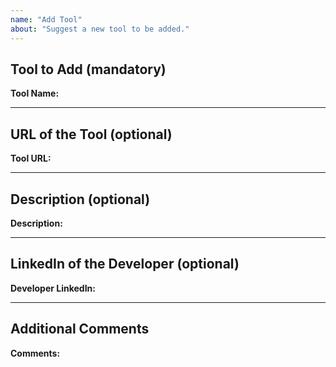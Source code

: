 ```yaml
---
name: "Add Tool"
about: "Suggest a new tool to be added."
---
```


<!--
  Before submitting a new tool request, please ensure the following:

  - Check if the tool is already included or under consideration.
  - Provide as much detail as possible to help evaluate the tool.
  - Use clear and concise descriptions to avoid any ambiguity.
-->

## Tool to Add (mandatory)

**Tool Name:**  
<!-- Provide the name of the tool you are suggesting -->

---

## URL of the Tool (optional)

**Tool URL:**  
<!-- Add the URL of the tool, if available -->

---

## Description (optional)

**Description:**  
<!-- Provide a brief description of the tool, its purpose, or features -->

---

## LinkedIn of the Developer (optional)

**Developer LinkedIn:**  
<!-- Include the LinkedIn profile link of the tool’s developer, if known -->

---

## Additional Comments

**Comments:**  
<!-- Add any other relevant information or context -->
